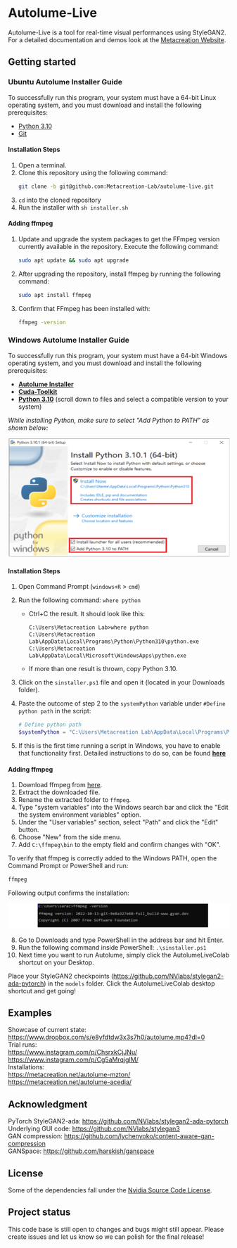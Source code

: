 # Autolume-Live

Autolume-Live is a tool for real-time visual performances using StyleGAN2.
For a detailed documentation and demos look at the [Metacreation Website](https://www.metacreation.net/autolume).

## Getting started
### Ubuntu Autolume Installer Guide
To successfully run this program, your system must have a 64-bit Linux operating system, and you must download and install the following prerequisites:
- [Python 3.10](https://www.python.org/downloads/)
- [Git](https://git-scm.com/)

#### Installation Steps

1. Open a terminal.
2. Clone this repository using the following command:
   ```bash
   git clone -b git@github.com:Metacreation-Lab/autolume-live.git
   ```
3. `cd` into the cloned repository
4. Run the installer with `sh installer.sh`

#### Adding ffmpeg

1. Update and upgrade the system packages to get the FFmpeg version currently available in the repository. Execute the following command:
   ```bash
   sudo apt update && sudo apt upgrade
   ```
2. After upgrading the repository, install ffmpeg by running the following command:
   ```bash
   sudo apt install ffmpeg
   ```
3. Confirm that FFmpeg has been installed with:
   ```bash
   ffmpeg -version
   ```

### Windows Autolume Installer Guide

To successfully run this program, your system must have a 64-bit Windows operating system, and you must download and install the following prerequisites:

- **[Autolume Installer](sinstaller.ps1)**
- **[Cuda-Toolkit](https://developer.nvidia.com/cuda-11-7-0-download-archive)**
- **[Python 3.10](https://www.python.org/downloads/release/python-3100/)** (scroll down to files and select a compatible version to your system)

*While installing Python, make sure to select "Add Python to PATH" as shown below:*

![Add Python to PATH](images/python-install.png)

#### Installation Steps

1. Open Command Prompt (`windows+R` > `cmd`)
2. Run the following command: `where python`
   - Ctrl+C the result. It should look like this:
     ```
     C:\Users\Metacreation Lab>where python
     C:\Users\Metacreation Lab\AppData\Local\Programs\Python\Python310\python.exe
     C:\Users\Metacreation Lab\AppData\Local\Microsoft\WindowsApps\python.exe
     ```
   - If more than one result is thrown, copy Python 3.10.

3. Click on the `sinstaller.ps1` file and open it (located in your Downloads folder).
4. Paste the outcome of step 2 to the `systemPython` variable under `#Define python path` in the script:
   ```powershell
   # Define python path
   $systemPython = "C:\Users\Metacreation Lab\AppData\Local\Programs\Python\Python310\python.exe"
   ```

5. If this is the first time running a script in Windows, you have to enable that functionality first. Detailed instructions to do so, can be found **[here](https://medium.com/@dfarkhod/how-to-enable-powershell-script-execution-in-windows-10-49f2b182649d)**

#### Adding ffmpeg

1. Download ffmpeg from [here](https://ffmpeg.org/download.html).
2. Extract the downloaded file.
3. Rename the extracted folder to `ffmpeg`.
4. Type "system variables" into the Windows search bar and click the "Edit the system environment variables" option.
5. Under the "User variables" section, select "Path" and click the "Edit" button.
6. Choose "New" from the side menu.
7. Add `C:\ffmpeg\bin` to the empty field and confirm changes with "OK".

To verify that ffmpeg is correctly added to the Windows PATH, open the Command Prompt or PowerShell and run:
```powershell
ffmpeg
```

Following output confirms the installation:

![FFMPEG installation check](images/ffmpeg-check.png)

8. Go to Downloads and type PowerShell in the address bar and hit Enter.
9. Run the following command inside PowerShell: `.\sinstaller.ps1`
10. Next time you want to run Autolume, simply click the AutolumeLiveColab shortcut on your Desktop.

Place your StyleGAN2 checkpoints (https://github.com/NVlabs/stylegan2-ada-pytorch) in the `models` folder.
Click the AutolumeLiveColab desktop shortcut and get going!

## Examples

Showcase of current state: https://www.dropbox.com/s/e8yfdtdw3x3s7h0/autolume.mp4?dl=0 \
Trial runs:\
    https://www.instagram.com/p/ChsrxkCjJNu/ \
    https://www.instagram.com/p/Cg5aMrqjgIM/ \
Installations: \
    https://metacreation.net/autolume-mzton/ \
    https://metacreation.net/autolume-acedia/ 

## Acknowledgment
PyTorch StyleGAN2-ada: https://github.com/NVlabs/stylegan2-ada-pytorch \
Underlying GUI code: https://github.com/NVlabs/stylegan3 \
GAN compression: https://github.com/lychenyoko/content-aware-gan-compression \
GANSpace: https://github.com/harskish/ganspace

## License
Some of the dependencies fall under the [Nvidia Source Code License](https://github.com/NVlabs/stylegan3/blob/main/LICENSE.txt).

## Project status
This code base is still open to changes and bugs might still appear. Please create issues and let us know so we can polish for the final release!
